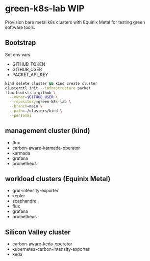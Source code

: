 # green-k8s-lab WIP

Provision bare metal k8s clusters with Equinix Metal for testing green
software tools.

## Bootstrap

Set env vars

- GITHUB_TOKEN
- GITHUB_USER
- PACKET_API_KEY

```sh
kind delete cluster && kind create cluster
clusterctl init --infrastructure packet
flux bootstrap github \
  --owner=$GITHUB_USER \
  --repository=green-k8s-lab \
  --branch=main \
  --path=./clusters/kind \
  --personal
```

## management cluster (kind)

- flux
- carbon-aware-karmada-operator
- karmada
- grafana
- prometheus

## workload clusters (Equinix Metal)

- grid-intensity-exporter
- kepler
- scaphandre
- flux
- grafana
- prometheus

## Silicon Valley cluster

- carbon-aware-keda-operator
- kubernetes-carbon-intensity-exporter
- keda
